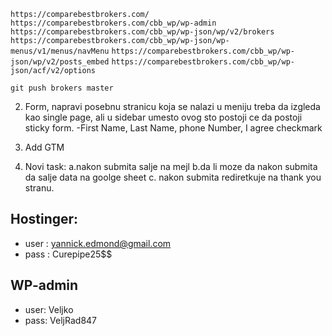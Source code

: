 `https://comparebestbrokers.com/`
`https://comparebestbrokers.com/cbb_wp/wp-admin`
`https://comparebestbrokers.com/cbb_wp/wp-json/wp/v2/brokers`
`https://comparebestbrokers.com/cbb_wp/wp-json/wp-menus/v1/menus/navMenu`
`https://comparebestbrokers.com/cbb_wp/wp-json/wp/v2/posts_embed`
`https://comparebestbrokers.com/cbb_wp/wp-json/acf/v2/options`

`git push brokers master`








2. Form, napravi posebnu stranicu koja se nalazi u meniju treba da izgleda kao single page, ali u sidebar umesto ovog sto postoji ce da postoji sticky form.
    -First Name, Last Name, phone Number, I agree checkmark
3. Add GTM



3. Novi task:
a.nakon submita salje na mejl
b.da li moze da nakon submita da salje data na goolge sheet
c. nakon submita rediretkuje na thank you stranu.


## Hostinger:

- user : yannick.edmond@gmail.com
- pass : Curepipe25$$

## WP-admin

- user: Veljko
- pass: VeljRad847
